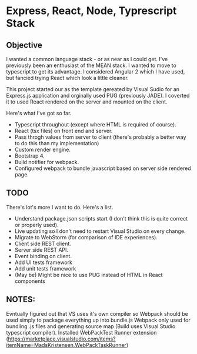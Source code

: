 ﻿# Express, React, Node, Typrescript Stack

## Objective

I wanted a common language stack - or as near as I could get. I've previously been an enthusiast of the MEAN stack. I wanted to move to typescript to get its advantage.
I considered Angular 2 which I have used, but fancied trying React which look a little cleaner.

This project started our as the template gereated by Visual Sudio for an Express.js application and orginally used PUG (previously JADE). I coverted it to used React rendered on the server
and mounted on the client.

Here's what I've got so far.

* Typescript throughout (except where HTML is required of course).
* React (tsx files) on front end and server.
* Pass throgh values from server to client (there's probably a better way to do this than my implementation)
* Custom render engine.
* Bootstrap 4.
* Build notifier for webpack.
* Configured webpack to bundle javascript based on server side rendered page.

## TODO

There's lot's more I want to do. Here's a list.

* Understand package.json scripts start (I don't think this is quite correct or properly used).
* Live updating so I don't need to restart Visual Studio on every change.
* Migrate to WebStorm (for comparison of IDE experiences).
* Client side REST client.
* Server side REST API.
* Event binding on client.
* Add UI tests framework
* Add unit tests framework
* (May be) Might be nice to use PUG instead of HTML in React components

## NOTES:
Evntually figured out that VS uses it's own compiler so Webpack should be used simply to package everything up into bundle.js
Webpack only used for bundling .js files and generating source map (Build uses Visual Studio typescript compiler).
Installed WebPackTest Runner extension (https://marketplace.visualstudio.com/items?itemName=MadsKristensen.WebPackTaskRunner)
